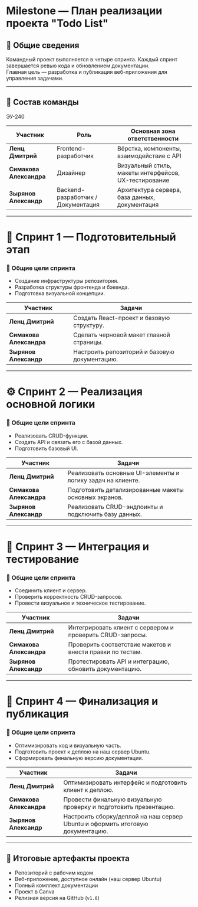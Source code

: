 # Milestone — План реализации проекта "Todo List"

## 📅 Общие сведения

Командный проект выполняется в четыре спринта. Каждый спринт завершается ревью кода и обновлением документации.  
Главная цель — разработка и публикация веб-приложения для управления задачами.

---

## 👥 Состав команды

ЭУ-240

| Участник                | Роль                               | Основная зона ответственности                         |
| ----------------------- | ---------------------------------- | ----------------------------------------------------- |
| **Ленц Дмитрий**        | Frontend-разработчик               | Вёрстка, компоненты, взаимодействие с API             |
| **Симакова Александра** | Дизайнер                           | Визуальный стиль, макеты интерфейсов, UX-тестирование |
| **Зырянов Александр**   | Backend-разработчик / Документация | Архитектура сервера, база данных, документация        |

---

# 🏁 Спринт 1 — Подготовительный этап

### 🎯 Общие цели спринта

- Создание инфраструктуры репозитория.
- Разработка структуры фронтенда и бэкенда.
- Подготовка визуальной концепции.

| Участник                | Задачи                                        |
| ----------------------- | --------------------------------------------- |
| **Ленц Дмитрий**        | Создать React-проект и базовую структуру.     |
| **Симакова Александра** | Сделать черновой макет главной страницы.      |
| **Зырянов Александр**   | Настроить репозиторий и базовую документацию. |

---

# ⚙️ Спринт 2 — Реализация основной логики

### 🎯 Общие цели спринта

- Реализовать CRUD-функции.
- Создать API и связать его с базой данных.
- Подготовить базовый UI.

| Участник                | Задачи                                                      |
| ----------------------- | ----------------------------------------------------------- |
| **Ленц Дмитрий**        | Реализовать основные UI-элементы и логику задач на клиенте. |
| **Симакова Александра** | Подготовить детализированные макеты основных экранов.       |
| **Зырянов Александр**   | Реализовать CRUD-эндпоинты и подключить базу данных.        |

---

# 🔗 Спринт 3 — Интеграция и тестирование

### 🎯 Общие цели спринта

- Соединить клиент и сервер.
- Проверить корректность CRUD-запросов.
- Провести визуальное и техническое тестирование.

| Участник                | Задачи                                                    |
| ----------------------- | --------------------------------------------------------- |
| **Ленц Дмитрий**        | Интегрировать клиент с сервером и проверить CRUD-запросы. |
| **Симакова Александра** | Проверить соответствие макетов и внести правки по тестам. |
| **Зырянов Александр**   | Протестировать API и интеграцию, обновить документацию.   |

---

# 🚀 Спринт 4 — Финализация и публикация

### 🎯 Общие цели спринта

- Оптимизировать код и визуальную часть.
- Подготовить проект к деплою на наш сервер Ubuntu.
- Сформировать финальную версию документации.

| Участник                | Задачи                                                                         |
| ----------------------- | ------------------------------------------------------------------------------ |
| **Ленц Дмитрий**        | Оптимизировать интерфейс и подготовить клиент к деплою.                        |
| **Симакова Александра** | Провести финальную визуальную проверку и подготовить презентацию.              |
| **Зырянов Александр**   | Настроить сборку/деплой на наш сервер Ubuntu и оформить итоговую документацию. |

---

## 📘 Итоговые артефакты проекта

- Репозиторий с рабочим кодом
- Веб-приложение, доступное онлайн (наш сервер Ubuntu)
- Полный комплект документации
- Проект в Canva
- Релизная версия на GitHub (`v1.0`)
